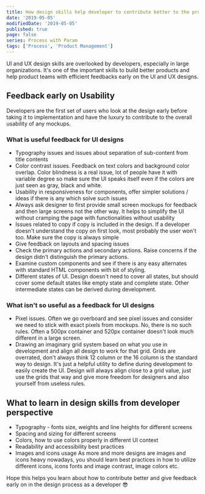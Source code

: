 ```yaml
---
title: How design skills help developer to contribute better to the products
date: '2019-05-05'
modifiedDate: '2019-05-05'
published: true
page: false
series: Process with Param
tags: ['Process', 'Product Management']
---
```


UI and UX design skills are overlooked by developers, especially in large organizations. It's one of the important skills to build better products and help product teams with efficient feedbacks early on the UI and UX designs.

## Feedback early on Usability

Developers are the first set of users who look at the design early before taking it to implementation and have the luxury to contribute to the overall usability of any mockups.

### What is useful feedback for UI designs

- Typography issues and issues about separation of sub-content from title contents
- Color contrast issues. Feedback on text colors and background color overlap. Color blindness is a real issue, lot of people have it with variable degree so make sure the UI speaks itself even if the colors are just seen as gray, black and white.
- Usability in responsiveness for components, offer simpler solutions / ideas if there is any which solve such issues
- Always ask designer to first provide small screen mockups for feedback and then large screens not the other way. It helps to simplify the UI without cramping the page with functionalities without usability
- Issues related to copy if copy is included in the design. If a developer doesn't understand the copy on first look, most probably the user won't too. Make sure the copy is always simple
- Give feedback on layouts and spacing issues
- Check the primary actions and secondary actions. Raise concerns if the design didn't distinguish the primary actions.
- Examine custom components and see if there is any easy alternates with standard HTML components with bit of styling.
- Different states of UI. Design doesn't need to cover all states, but should cover some default states like empty state and complete state. Other intermediate states can be derived during development.

### What isn't so useful as a feedback for UI designs

- Pixel issues. Often we go overboard and see pixel issues and consider we need to stick with exact pixels from mockups. No, there is no such rules. Often a 500px container and 520px container doesn't look much different in a large screen.
- Drawing an imaginary grid system based on what you use in development and align all design to work for that grid. Grids are overrated, don't always think 12 column or the 16 column is the standard way to design. It's just a helpful utility to define during development to easily create the UI. Design will always align close to a grid value, just use the grids that way and give more freedom for designers and also yourself from useless rules.

## What to learn in design skills from developer perspective

- Typography - fonts size, weights and line heights for different screens
- Spacing and sizing for different screens
- Colors, how to use colors properly in different UI context
- Readability and accessibility best practices
- Images and icons usage As more and more designs are images and icons heavy nowadays, you should learn best practices in how to utilize different icons, icons fonts and image contrast, image colors etc.

Hope this helps you learn about how to contribute better and give feedback early on in the design process as a developer 😎
